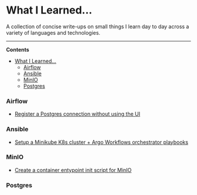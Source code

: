 # What I Learned...

A collection of concise write-ups on small things I learn day to day across a
variety of languages and technologies. 



---

**Contents**

- [What I Learned...](#what-i-learned)
    - [Airflow](#airflow)
    - [Ansible](#ansible)
    - [MinIO](#minio)
    - [Postgres](#postgres)


### Airflow
- [Register a Postgres connection without using the UI](airflow/add_postgres_connection_without_using_ui.md)


### Ansible

- [Setup a Minikube K8s cluster + Argo Workflows orchestrator playbooks](ansible/setup_minikube_cluster_with_argo_workflows.md)


### MinIO

- [Create a container entypoint init script for MinIO](minio/create_container_entrypoint_init_script.md)


### Postgres

